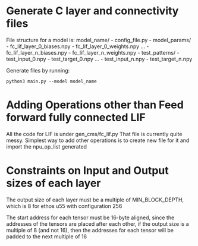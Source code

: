 # Generate C layer and connectivity files
File structure for a model is:
model_name/
    - config_file.py
    - model_params/
        - fc_lif_layer_0_biases.npy
        - fc_lif_layer_0_weights.npy
        ...
        - fc_lif_layer_n_biases.npy
        - fc_lif_layer_n_weights.npy
    - test_patterns/
        - test_input_0.npy
        - test_target_0.npy
        ...
        - test_input_n.npy
        - test_target_n.npy


Generate files by running:
```
python3 main.py --model model_name
```


# Adding Operations other than Feed forward fully connected LIF
All the code for LIF is under gen_cms/fc_lif.py
That file is currently quite messy. Simplest way to add other operations is to create new file for it and import the npu_op_list generated



# Constraints on Input and Output sizes of each layer

The output size of each layer must be a multiple of MIN_BLOCK_DEPTH, which is 8 for ethos u55 with configuration 256

The start address for each tensor must be 16-byte aligned, since the addresses of the tensors are placed after each other,
if the output size is a multiple of 8 (and not 16), then the addresses for each tensor will be padded to the next multiple of 16
